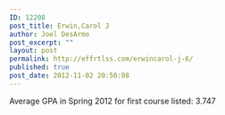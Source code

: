 ```yaml
---
ID: 12208
post_title: Erwin,Carol J
author: Joel DesArmo
post_excerpt: ""
layout: post
permalink: http://effrtlss.com/erwincarol-j-6/
published: true
post_date: 2012-11-02 20:50:08
---
```

<p>Average GPA in Spring 2012 for first course listed: 3.747</p>